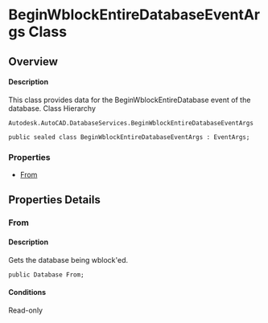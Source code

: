 # BeginWblockEntireDatabaseEventArgs Class

## Overview

#### Description
This class provides data for the BeginWblockEntireDatabase event of the database.
Class Hierarchy
```text
Autodesk.AutoCAD.DatabaseServices.BeginWblockEntireDatabaseEventArgs
```

```text
public sealed class BeginWblockEntireDatabaseEventArgs : EventArgs;
```

### Properties

- [From](#from)


## Properties Details

### From

#### Description
Gets the database being wblock'ed.
```text
public Database From;
```

#### Conditions
Read-only